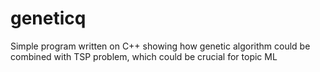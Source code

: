# geneticq
Simple program written on C++ showing how genetic algorithm could be combined with TSP problem, which could be crucial for  topic ML 
